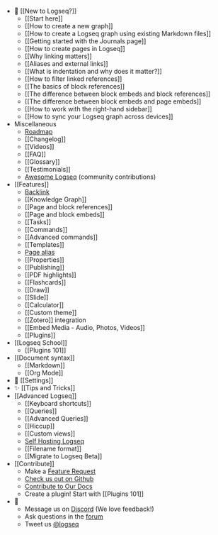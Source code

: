 - 🌟 [[New to Logseq?]]
	- [[Start here]]
	- [[How to create a new graph]]
	- [[How to create a Logseq graph using existing Markdown files]]
	- [[Getting started with the Journals page]]
	- [[How to create pages in Logseq]]
	- [[Why linking matters]]
	- [[Aliases and external links]]
	- [[What is indentation and why does it matter?]]
	- [[How to filter linked references]]
	- [[The basics of block references]]
	- [[The difference between block embeds and block references]]
	- [[The difference between block embeds and page embeds]]
	- [[How to work with the right-hand sidebar]]
	- [[How to sync your Logseq graph across devices]]
- Miscellaneous
	- [Roadmap](https://trello.com/b/8txSM12G/logseq-roadmap)
	- [[Changelog]]
	- [[Videos]]
	- [[FAQ]]
	- [[Glossary]]
	- [[Testimonials]]
	- [Awesome Logseq](https://github.com/logseq/awesome-logseq) (community contributions)
- [[Features]]
	- [Backlink]([[term/backlink]])
	- [[Knowledge Graph]]
	- [[Page and block references]]
	- [[Page and block embeds]]
	- [[Tasks]]
	- [[Commands]]
	- [[Advanced commands]]
	- [[Templates]]
	- [Page alias]([[term/alias]])
	- [[Properties]]
	- [[Publishing]]
	- [[PDF highlights]]
	- [[Flashcards]]
	- [[Draw]]
	- [[Slide]]
	- [[Calculator]]
	- [[Custom theme]]
	- [[Zotero]] integration
	- [[Embed Media - Audio, Photos, Videos]]
	- [[Plugins]]
- [[Logseq School]]
	- [[Plugins 101]]
- [[Document syntax]]
	- [[Markdown]]
	- [[Org Mode]]
- 👤 [[Settings]]
- ✨ [[Tips and Tricks]]
- [[Advanced Logseq]]
	- [[Keyboard shortcuts]]
	- [[Queries]]
	- [[Advanced Queries]]
	- [[Hiccup]]
	- [[Custom views]]
	- [Self Hosting Logseq](https://github.com/dustinlacewell/logseq-guide)
	- [[Filename format]]
	- [[Migrate to Logseq Beta]]
- [[Contribute]]
	- Make a [Feature Request](https://discuss.logseq.com/)
	- [Check us out on Github](https://github.com/logseq/logseq)
	- [Contribute to Our Docs](https://github.com/logseq/docs)
	- Create a plugin! Start with [[Plugins 101]]
- 💬
	- Message us on [Discord](https://discord.gg/KpN4eHY) (We love feedback!)
	- Ask questions in the [forum](https://discuss.logseq.com)
	- Tweet us [@logseq](https://twitter.com/logseq)